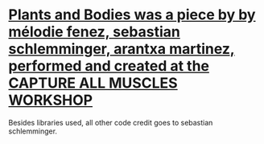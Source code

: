 # [Plants and Bodies was a piece by by mélodie fenez, sebastian schlemminger, arantxa martinez, performed and created at the CAPTURE ALL MUSCLES WORKSHOP](http://plopes.org/project/capture-all-transmediale-workshop/)

Besides libraries used, all other code credit goes to sebastian schlemminger.
